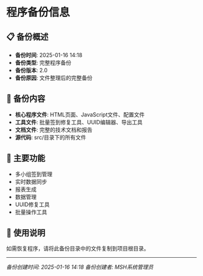# 程序备份信息

## 📋 备份概述
- **备份时间**: 2025-01-16 14:18
- **备份类型**: 完整程序备份
- **备份版本**: 2.0
- **备份原因**: 文件整理后的完整备份

## 📁 备份内容
- **核心程序文件**: HTML页面、JavaScript文件、配置文件
- **工具文件**: 批量签到修复工具、UUID编辑器、导出工具
- **文档文件**: 完整的技术文档和报告
- **源代码**: src/目录下的所有文件

## 🔧 主要功能
- 多小组签到管理
- 实时数据同步
- 报表生成
- 数据管理
- UUID修复工具
- 批量操作工具

## 📝 使用说明
如需恢复程序，请将此备份目录中的文件复制到项目根目录。

---
*备份创建时间: 2025-01-16 14:18*
*备份创建者: MSH系统管理员*
